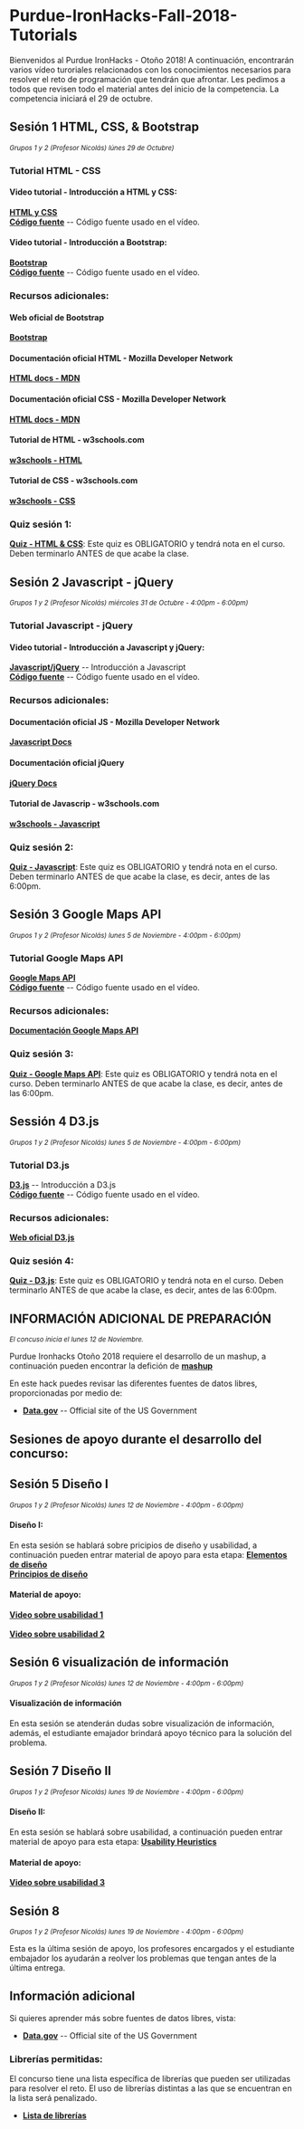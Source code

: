 # Purdue-IronHacks-Fall-2018-Tutorials 

Bienvenidos al Purdue IronHacks - Otoño 2018! A continuación, encontrarán varios vídeo turoriales relacionados con los conocimientos necesarios para resolver el reto de programación que tendrán que afrontar. Les pedimos a todos que revisen todo el material antes del inicio de la competencia. La competencia iniciará el 29 de octubre.
## Sesión 1 HTML, CSS, & Bootstrap
<i><small>Grupos 1 y 2 (Profesor Nicolás) lúnes 29 de Octubre)</small></i><br>

### Tutorial HTML - CSS

#### Video tutorial - Introducción a HTML y CSS:
**[HTML y CSS](https://youtu.be/o74YX3koXPY)**<br>
**[Código fuente](https://drive.google.com/open?id=1gHft7-QynAnQo3R-UIA58BzMfhMCAinz)** -- Código fuente usado en el vídeo. 

#### Video tutorial - Introducción a Bootstrap:
**[Bootstrap](https://youtu.be/IdUHGzKSoBI)**<br>
**[Código fuente](https://drive.google.com/open?id=1-I2X5L30hWOy16AyUJ4jK4Sye0KsSejm)** -- Código fuente usado en el vídeo. 

### Recursos adicionales:

#### Web oficial de Bootstrap<br>
**[Bootstrap](http://getbootstrap.com/)** <br>
#### Documentación oficial HTML - Mozilla Developer Network
**[HTML docs - MDN](https://developer.mozilla.org/en-US/docs/Web/HTML)**<br>
#### Documentación oficial CSS - Mozilla Developer Network
**[HTML docs - MDN](https://developer.mozilla.org/en-US/docs/Web/CSS)**<br>
#### Tutorial de HTML - w3schools.com
**[w3schools - HTML](http://www.w3schools.com/html/)**<br>
#### Tutorial de CSS - w3schools.com
**[w3schools - CSS](http://www.w3schools.com/css/)**<br>

### Quiz sesión 1:
**[Quiz - HTML & CSS](http://www.ironhacks.com/quizzes)**: Este quiz es OBLIGATORIO y tendrá nota en el curso. Deben terminarlo ANTES de que acabe la clase.<br>
<!-- 
### Social Coding Platform

You are required to submit code to our system using our social coding platform <br>


**[Getting started](session1/Github/Github-Tutorial.md)** -- A simple introduction for Git and GitHub, such as how to install and basic usage (not needed for contest but if you are curious)<br>
**[Understanding GIT](https://www.atlassian.com/git/tutorials/what-is-git)** -- A good tutorial for Git (not needed for contest but if you are curious)
-->
<!--
javascript https://youtu.be/own5pcZ6MZc
d3.js https://youtu.be/0_ZAc1pkaY8
html css https://youtu.be/o74YX3koXPY
bootstrap https://youtu.be/IdUHGzKSoBI
google maps https://youtu.be/hwfrZkxLybM
-->
## Sesión 2 Javascript - jQuery
<i><small>Grupos 1 y 2 (Profesor Nicolás) miércoles 31 de Octubre - 4:00pm - 6:00pm)</small></i><br>

### Tutorial Javascript - jQuery

#### Video tutorial - Introducción a Javascript y jQuery:
**[Javascript/jQuery](https://youtu.be/own5pcZ6MZc)** -- Introducción a Javascript <br>
**[Código fuente](https://drive.google.com/drive/folders/0B255jHwhIl5hMFFHcmpNY3hkZkU)** -- Código fuente usado en el vídeo. 

### Recursos adicionales:

#### Documentación oficial JS - Mozilla Developer Network<br>
**[Javascript Docs](https://developer.mozilla.org/en-US/docs/Web/JavaScript)**<br>
#### Documentación oficial jQuery
**[jQuery Docs](https://api.jquery.com/)**<br>
#### Tutorial de Javascrip - w3schools.com
**[w3schools - Javascript](http://www.w3schools.com/js/)**<br>

### Quiz sesión 2:
**[Quiz - Javascript](http://www.ironhacks.com/quizzes)**: Este quiz es OBLIGATORIO y tendrá nota en el curso. Deben terminarlo ANTES de que acabe la clase, es decir, antes de las 6:00pm.<br>

## Sesión 3 Google Maps API
<i><small>Grupos 1 y 2 (Profesor Nicolás) lunes 5 de Noviembre - 4:00pm - 6:00pm)</small></i><br>

### Tutorial Google Maps API
**[Google Maps API](https://youtu.be/hwfrZkxLybM)**<br>
**[Código fuente](https://drive.google.com/drive/folders/0B255jHwhIl5hMFFHcmpNY3hkZkU)** -- Código fuente usado en el vídeo.

### Recursos adicionales:
**[Documentación Google Maps API](https://developers.google.com/maps/documentation/javascript/adding-a-google-map)**<br>

### Quiz sesión 3:
**[Quiz - Google Maps API](http://www.ironhacks.com/quizzes)**: Este quiz es OBLIGATORIO y tendrá nota en el curso. Deben terminarlo ANTES de que acabe la clase, es decir, antes de las 6:00pm.<br>

## Sessión 4 D3.js
<i><small>Grupos 1 y 2 (Profesor Nicolás) lunes 5 de Noviembre - 4:00pm - 6:00pm)</small></i><br>

### Tutorial D3.js
**[D3.js](https://youtu.be/0_ZAc1pkaY8)** -- Introducción a D3.js<br>
**[Código fuente](https://drive.google.com/drive/folders/0B255jHwhIl5hMFFHcmpNY3hkZkU)** -- Código fuente usado en el vídeo.

### Recursos adicionales:
**[Web oficial D3.js](https://d3js.org/)**<br>

### Quiz sesión 4:
**[Quiz - D3.js](http://www.ironhacks.com/quizzes)**: Este quiz es OBLIGATORIO y tendrá nota en el curso. Deben terminarlo ANTES de que acabe la clase, es decir, antes de las 6:00pm.<br>

## INFORMACIÓN ADICIONAL DE PREPARACIÓN
<i><small>El concuso inicia el lunes 12 de Noviembre.</small></i><br>

Purdue Ironhacks Otoño 2018 requiere el desarrollo de un mashup, a continuación pueden encontrar la defición de **[mashup](https://techterms.com/definition/mashup)**

En este hack puedes revisar las diferentes fuentes de datos libres, proporcionadas por medio de: 
- **[Data.gov](https://www.data.gov)** -- Official site of the US Government

## Sesiones de apoyo durante el desarrollo del concurso:
## Sesión 5 Diseño I
<i><small>Grupos 1 y 2 (Profesor Nicolás) lunes 12 de Noviembre - 4:00pm - 6:00pm)</small></i><br>

#### Diseño I:
En esta sesión se hablará sobre pricipios de diseño y usabilidad, a continuación pueden entrar material de apoyo para esta etapa:
**[Elementos de diseño](https://docs.google.com/presentation/d/1jru6h0QqLHVUfzF1PVoxA3XYpa2m7yyoNfrUF59ppU4/edit?ts=59eb947f#slide=id.p3)**<br>
**[Principios de diseño](https://docs.google.com/presentation/d/19nPx9W_mMp1go3D1k25sj4Dhlo4jKTIyCk1-A1zS5eo/edit?ts=59eb94ca#slide=id.p3)**

#### Material de apoyo:
**[Video sobre usabilidad 1](https://www.youtube.com/watch?v=Rlip6LSp5iA)**<br><br>
**[Video sobre usabilidad 2](https://www.youtube.com/watch?v=rT4sqdtvoL8)**<br>

## Sesión 6 visualización de información 
<i><small>Grupos 1 y 2 (Profesor Nicolás) lunes 12 de Noviembre - 4:00pm - 6:00pm)</small></i><br>
#### Visualización de información
En esta sesión se atenderán dudas sobre visualización de información, además, el estudiante emajador brindará apoyo técnico para la solución del problema.

## Sesión 7 Diseño II
<i><small>Grupos 1 y 2 (Profesor Nicolás) lunes 19 de Noviembre - 4:00pm - 6:00pm)</small></i><br>

#### Diseño II:
En esta sesión se hablará sobre usabilidad, a continuación pueden entrar material de apoyo para esta etapa:
**[Usability Heuristics](https://docs.google.com/presentation/d/1MfxG37OUvxEA9C9no1zpE9ZtjUOJqHKJeRptnAiF_Z8/edit?ts=59eb94ea#slide=id.p3)**

#### Material de apoyo:
**[Video sobre usabilidad 3](https://www.youtube.com/watch?v=PcS8dRvDNjI&t=175s)**<br>

## Sesión 8
<i><small>Grupos 1 y 2 (Profesor Nicolás) lunes 19 de Noviembre - 4:00pm - 6:00pm)</small></i><br>


Esta es la última sesión de apoyo, los profesores encargados y el estudiante embajador los ayudarán a reolver los problemas que tengan antes de la última entrega. <br>

## Información adicional

Si quieres aprender más sobre fuentes de datos libres, vista:
- **[Data.gov](https://www.data.gov)** -- Official site of the US Government

### Librerías permitidas:

El concurso tiene una lista específica de librerías que pueden ser utilizadas para resolver el reto. El uso de librerías distintas a las que se encuentran en la lista será penalizado. 

- **[Lista de librerías](https://docs.google.com/document/d/1q1ZeBq49WPHpAJ1b7rAXogD5UiNubilQss4Wc_4-bGc/edit?usp=sharing)**
